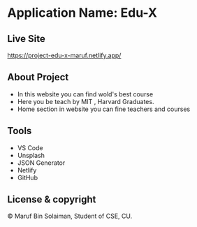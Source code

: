 # Application Name: Edu-X

## Live Site
https://project-edu-x-maruf.netlify.app/


## About Project
* In this website you can find wold's best course
* Here you be teach by MIT , Harvard Graduates.
* Home section in website you can fine teachers and courses


## Tools
* VS Code
* Unsplash
* JSON Generator
* Netlify
* GitHub

## License & copyright
© Maruf Bin Solaiman, Student of CSE, CU.